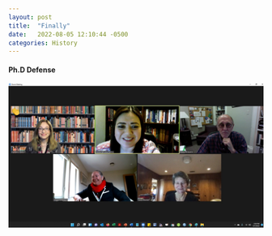 ```yaml
---
layout: post
title:  "Finally"
date:   2022-08-05 12:10:44 -0500
categories: History
---
```


#### **Ph.D Defense**

![Defensa](/images/rubriadefensa.jpg)
